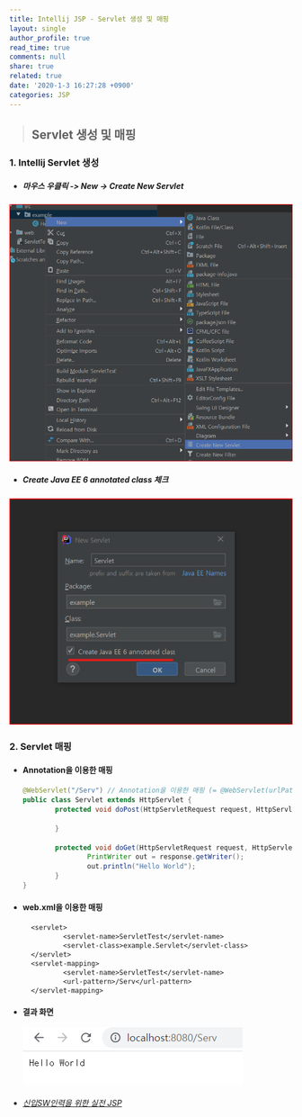 ```yaml
---
title: Intellij JSP - Servlet 생성 및 매핑
layout: single
author_profile: true
read_time: true
comments: null
share: true
related: true
date: '2020-1-3 16:27:28 +0900'
categories: JSP
---
```


> ## Servlet 생성 및 매핑

### 1. Intellij Servlet 생성
* ##### 마우스 우클릭 -> New -> Create New Servlet
		
 ![](/assets/img/jsp/create_servlet1.png)
 
* ##### Create Java EE 6 annotated class 체크
			
 ![](/assets/img/jsp/create_servlet2.png)
 
### 2. Servlet 매핑
* #### Annotation을 이용한 매핑 
	```java
	@WebServlet("/Serv") // Annotation을 이용한 매핑 (= @WebServlet(urlPatterns = "/Serv") = @WebServlet(value = "/Serv"))
	public class Servlet extends HttpServlet {
			protected void doPost(HttpServletRequest request, HttpServletResponse response) throws javax.servlet.ServletException, IOException {

			}

			protected void doGet(HttpServletRequest request, HttpServletResponse response) throws javax.servlet.ServletException, IOException {
					PrintWriter out = response.getWriter();
					out.println("Hello World");
			}
	}
	```

* #### web.xml을 이용한 매핑
		<servlet>
				<servlet-name>ServletTest</servlet-name>
				<servlet-class>example.Servlet</servlet-class>
		</servlet>
		<servlet-mapping>
				<servlet-name>ServletTest</servlet-name>
				<url-pattern>/Serv</url-pattern>
		</servlet-mapping>
		
* #### 결과 화면
			
   ![](/assets/img/jsp/servlet_mapping1.png)
			


* ###### [신입SW인력을 위한 실전 JSP]	


[신입SW인력을 위한 실전 JSP]: https://www.youtube.com/watch?v=MmxzA_0Vtoo&list=PLieE0qnqO2kTyzAlsvxzoulHVISvO8zA9&index=36